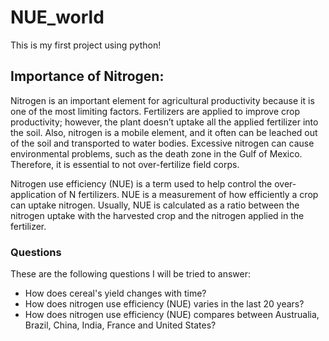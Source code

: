 # NUE_world
This is my first project using python! 

## Importance of Nitrogen:
Nitrogen is an important element for agricultural productivity because it is one of the most limiting factors. Fertilizers are applied to improve crop productivity; however, the plant doesn’t uptake all the applied fertilizer into the soil. Also, nitrogen is a mobile element, and it often can be leached out of the soil and transported to water bodies. Excessive nitrogen can cause environmental problems, such as the death zone in the Gulf of Mexico. Therefore, it is essential to not over-fertilize field corps.

Nitrogen use efficiency (NUE) is a term used to help control the over-application of N fertilizers. NUE is a measurement of how efficiently a crop can uptake nitrogen. Usually, NUE is calculated as a ratio between the nitrogen uptake with the harvested crop and the nitrogen applied in the fertilizer.

### Questions
These are the following questions I will be tried to answer:

* How does cereal's yield changes with time?
* How does nitrogen use efficiency (NUE) varies in the last 20 years?
* How does nitrogen use efficiency (NUE) compares between Austrualia, Brazil, China, India, France and United States?

